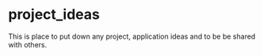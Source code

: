 project_ideas
=============
This is place to put down any project, application ideas and to be be shared with others.
